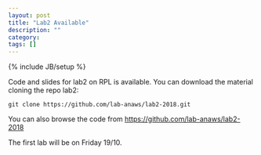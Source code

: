 ```yaml
---
layout: post
title: "Lab2 Available"
description: ""
category: 
tags: []
---
```

{% include JB/setup %}

Code and slides for lab2 on RPL is available. 
You can download the material cloning the repo lab2:
```
git clone https://github.com/lab-anaws/lab2-2018.git
```

You can also browse the code from  <https://github.com/lab-anaws/lab2-2018>

The first lab will be on Friday 19/10.

